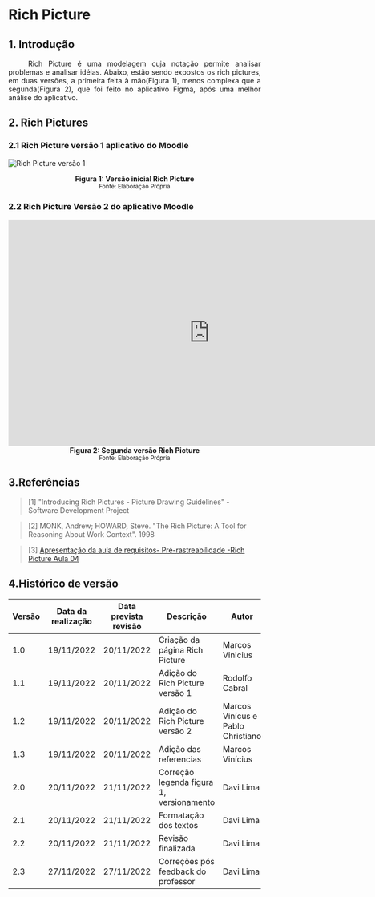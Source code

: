 # Rich Picture

## 1. Introdução

<p align = "justify"> &emsp;&emsp; Rich Picture é uma modelagem cuja notação permite analisar problemas e analisar idéias.   
Abaixo, estão sendo expostos os rich pictures, em duas versões, a primeira feita à mão(Figura 1), menos complexa que a segunda(Figura 2), que foi feito no aplicativo Figma, após uma melhor análise do aplicativo. </p>

## 2. Rich Pictures

### 2.1 Rich Picture versão 1 aplicativo do Moodle

![Rich Picture versão 1](https://user-images.githubusercontent.com/9947506/203332270-7a5b3136-b7c8-4165-8263-25615a6a8eec.jpeg)



<figcaption align='center'>
    <b>Figura 1: Versão inicial Rich Picture</b>
    <br><small>Fonte: Elaboração Própria</small>
</figcaption> </center>

### 2.2 Rich Picture Versão 2 do aplicativo Moodle


<iframe style="border: 1px solid rgba(0, 0, 0, 0.1);" width="800" height="450" src="https://www.figma.com/embed?embed_host=share&url=https%3A%2F%2Fwww.figma.com%2Ffile%2FSONlcNwUINYMjN1iUN06wE%2FRich-Picture-moodle%3Fnode-id%3D0%253A1%26t%3DOLTJwlgB5vXjbkJP-1" allowfullscreen>
</iframe>

<center> <figcaption align='center'>
    <b>Figura 2: Segunda versão Rich Picture</b>
    <br><small>Fonte: Elaboração Própria</small>
</figcaption> </center>

## 3.Referências
>[1] "Introducing Rich Pictures - Picture Drawing Guidelines" - Software Development Project

>[2] MONK, Andrew; HOWARD, Steve. "The Rich Picture: A Tool for Reasoning About Work Context". 1998

>[3] [Apresentação da aula de requisitos-  Pré-rastreabilidade -Rich Picture Aula 04](https://aprender3.unb.br/pluginfile.php/2307459/mod_resource/content/4/Requisitos%20-%20Aula%2004%20-%20Parte%202%20RichPicture.pdf)

## 4.Histórico de versão

| Versão | Data da realização | Data prevista revisão | Descrição                                | Autor                             | Revisor         |
| ------ | ------------------ | --------------------- | ---------------------------------------- | --------------------------------- | --------------- |
| 1.0    | 19/11/2022         | 20/11/2022            | Criação da página Rich Picture           | Marcos Vinicius                   | Davi Lima       |
| 1.1    | 19/11/2022         | 20/11/2022            | Adição do Rich Picture versão 1          | Rodolfo Cabral                    | Davi Lima       |
| 1.2    | 19/11/2022         | 20/11/2022            | Adição do Rich Picture versão 2          | Marcos Vinícus e Pablo Christiano | Davi Lima       |
| 1.3    | 19/11/2022         | 20/11/2022            | Adição das referencias                   | Marcos Vinícius                   | Davi Lima       |
| 2.0    | 20/11/2022         | 21/11/2022            | Correção legenda figura 1, versionamento | Davi Lima                         | Marcos Vinícius |
| 2.1    | 20/11/2022         | 21/11/2022            | Formatação dos textos                    | Davi Lima                         | Marcos Vinícius |
| 2.2    | 20/11/2022         | 21/11/2022            | Revisão finalizada                       | Davi Lima                         | Marcos Vinícius |
| 2.3    | 27/11/2022         | 27/11/2022            | Correções pós feedback do professor      | Davi Lima                         | Marcos Vinícius |
